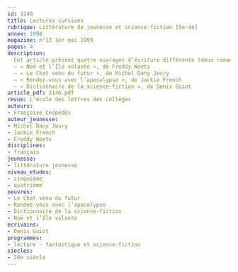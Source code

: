 ```yaml
---
id: 3140
title: Lectures cursives
rubrique: Littérature de jeunesse et science-fiction [5e-4e]
annee: 1998
magazine: n°13 1er mai 1999
pages: 4
description: 
  Cet article présent quatre ouvrages d’écriture différente (deux romans, un recueil de nouvelles et un dictionnaire) pour lutter contre certains préjugés qui semblent réserver le genre de la science-fiction à des lecteurs initiés. Les deux romans développent un discours souvent drôle et font évoluer des personnages – humains ou animaux – très attachants. Leur intrigue, dont le suspense est maintenu jusqu’à la fin, valorise des notions telles que le courage et l’amitié. Le recueil de nouvelles traite du temps et des traditions humaines de façon souvent poétique – quel que soit le monde qui est le sien, l’homme ne doit pas oublier ses origines et l’importance de son environnement naturel. Enfin, le dictionnaire permet à tous, profanes ou initiés, de s’informer ou de perfectionner ses connaissances.
  – « Noé et l’Île volante », de Freddy Woets
  – « Le Chat venu du futur », de Michel Dany Jeury
  – « Rendez-vous avec l’apocalypse », de Jackie French
  – « Dictionnaire de la science-fiction », de Denis Guiot
article_pdf: 3140.pdf
revue: L’école des lettres des collèges
auteurs:
- Françoise Cespédès
auteur_jeunesse:
- Michel Dany Jeury
- Jackie French
- Freddy Woets
disciplines:
- français
jeunesse:
- littérature jeunesse
niveau_etudes:
- cinquième
- quatrième
oeuvres:
- Le Chat venu du futur
- Rendez-vous avec l’apocalypse
- Dictionnaire de la science-fiction
- Noé et l’Île volante
ecrivains:
- Denis Guiot
programmes:
- lecture - fantastique et science-fiction
siecles:
- 20e siècle
---
```

